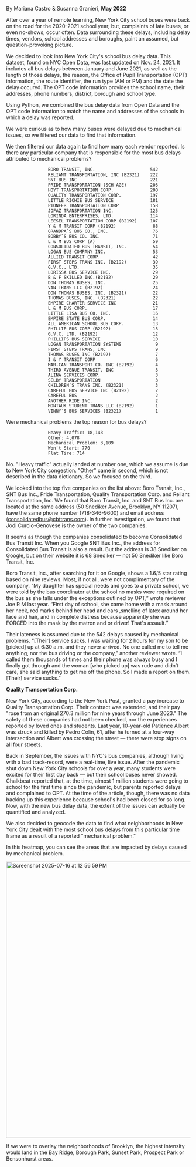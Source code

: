 By Mariana Castro & Susanna Granieri, **May 2022**

After over a year of remote learning, New York City school buses were back on the road for the 2020-2021 school year, but, complaints of late buses, or even no-shows, occur often. Data surrounding these delays, including delay times, vendors, school addresses and boroughs, paint an assumed, but question-provoking picture.

We decided to look into New York City's school bus delay data. This dataset, found on NYC Open Data, was last updated on Nov. 24, 2021. It includes all bus delays between January and June 2021, as well as the length of those delays, the reason, the Office of Pupil Transportation (OPT) information, the route identifier, the run type (AM or PM) and the date the delay occured. The OPT code information provides the school name, their addresses, phone numbers, district, borough and school type.

Using Python, we combined the bus delay data from Open Data and the OPT code information to match the name and addresses of the schools in which a delay was reported.

We were curious as to how many buses were delayed due to mechanical issues, so we filtered our data to find that information.

We then filtered our data again to find how many each vendor reported. Is there any particular company that is responsible for the most bus delays attributed to mechanical problems?

                    BORO TRANSIT, INC.                     542
                    RELIANT TRANSPORTATION, INC (B2321)    222
                    SNT BUS INC                            221
                    PRIDE TRANSPORTATION (SCH AGE)         203
                    HOYT TRANSPORTATION CORP.              200
                    QUALITY TRANSPORTATION CORP.           197
                    LITTLE RICHIE BUS SERVICE              181
                    PIONEER TRANSPORTATION CORP            158
                    JOFAZ TRANSPORTATION INC.              125
                    LORINDA ENTERPRISES, LTD.              114
                    LEESEL TRANSPORTATION CORP (B2192)     107
                    Y & M TRANSIT CORP (B2192)              88
                    GRANDPA`S BUS CO., INC.                 76
                    BOBBY`S BUS CO. INC.                    71
                    L & M BUS CORP (A)                      59
                    CONSOLIDATED BUS TRANSIT, INC.          54
                    LOGAN BUS COMPANY INC.                  53
                    ALLIED TRANSIT CORP.                    42
                    FIRST STEPS TRANS INC. (B2192)          39
                    G.V.C., LTD.                            35
                    LORISSA BUS SERVICE INC.                29
                    B & F SKILLED INC.(B2192)               29
                    DON THOMAS BUSES, INC.                  25
                    VAN TRANS LLC (B2192)                   24
                    DON THOMAS BUSES, INC. (B2321)          22
                    THOMAS BUSES, INC. (B2321)              22
                    EMPIRE CHARTER SERVICE INC              21
                    L & M BUS CORP.                         17
                    LITTLE LISA BUS CO. INC.                16
                    EMPIRE STATE BUS CORP.                  14
                    ALL AMERICAN SCHOOL BUS CORP.           13
                    PHILLIP BUS CORP (B2192)                13
                    G.V.C. LTD. (B2192)                     12
                    PHILLIPS BUS SERVICE                    10
                    LOGAN TRANSPORTATION SYSTEMS             9
                    FIRST STEPS TRANS, INC                   9
                    THOMAS BUSES INC (B2192)                 7
                    I & Y TRANSIT CORP                       6
                    MAR-CAN TRANSPORT CO. INC (B2192)        4
                    THIRD AVENUE TRANSIT, INC                3
                    ALINA SERVICES CORP.                     3
                    SELBY TRANSPORTATION                     3
                    CHILDREN`S TRANS INC. (B2321)            3
                    CAREFUL BUS SERVICE INC (B2192)          2
                    CAREFUL BUS                              2
                    ANOTHER RIDE INC.                        2
                    MONTAUK STUDENT TRANS LLC (B2192)        1
                    VINNY`S BUS SERVICES (B2321)             1

Were mechanical problems the top reason for bus delays?

                    Heavy Traffic: 18,143
                    Other: 4,078
                    Mechanical Problem: 3,109
                    Won`t Start: 770
                    Flat Tire: 714

No. "Heavy traffic" actually landed at number one, which we assume is due to New York City congestion. "Other" came in second, which is not described in the data dictionary. So we focused on the third.


We looked into the top five companies on the list above: Boro Transit, Inc., SNT Bus Inc., Pride Transportation, Quality Transportation Corp. and Reliant Transportation, Inc.
We found that Boro Transit, Inc. and SNT Bus Inc. are located at the same address (50 Snediker Avenue, Brooklyn, NY 11207), have the same phone number (718-346-9600) and email address (consolidatedbus@cbttrans.com). In further investigation, we found that Jodi Curcio-Genovese is the owner of the two companies.

It seems as though the companies consolidated to become Consolidated Bus Transit Inc. When you Google SNT Bus Inc., the address for Consolidated Bus Transit is also a result. But the address is 38 Snediker on Google, but on their website it is 68 Snediker — not 50 Snediker like Boro Transit, Inc.

Boro Transit, Inc., after searching for it on Google, shows a 1.6/5 star rating based on nine reviews. Most, if not all, were not complimentary of the company.
  “My daughter has special needs and goes to a private school, we were told by the bus coordinator at the school no masks were required on the bus as she falls under the exceptions outlined by OPT,” wrote reviewer Joe R M last year. “First day of school, she came home with a mask around her neck, red marks behind her head and ears ,smelling of latex around her face and hair, and in complete distress because apparently she was FORCED into the mask by the matron and or driver! That's assault.”

Their lateness is assumed due to the 542 delays caused by mechanical problems.
  “[Their] service sucks. I was waiting for 2 hours for my son to be [picked] up at 6:30 a.m. and they never arrived. No one called me to tell me anything, nor the bus driving or the company,” another reviewer wrote. “I called them thousands of times and their phone was always busy and I finally got through and the woman [who picked up] was rude and didn’t care, she said anything to get me off the phone. So I made a report on them. [Their] service sucks.”


**Quality Transportation Corp.**

New York City, according to the New York Post, granted a pay increase to Quality Transportation Corp. Their contract was extended, and their pay "rose from an original 
270.3 million for nine years through June 2023." The safety of these companies had not been checked, nor the experiences reported by loved ones and students. Last year, 10-year-old Patience Albert was struck and killed by Pedro Colin, 61, after he turned at a four-way intersection and Albert was crossing the street — there were stop signs on all four streets.

Back in September, the issues with NYC's bus companies, although living with a bad track-record, were a real-time, live issue. After the pandemic shut down New York City schools for over a year, many students were excited for their first day back — but their school buses never showed. Chalkbeat reported that, at the time, almost 1 million students were going to school for the first time since the pandemic, but parents reported delays and complained to OPT. At the time of the article, though, there was no data backing up this experience because school's had been closed for so long. Now, with the new bus delay data, the extent of the issues can actually be quantified and analyzed.

We also decided to geocode the data to find what neighborhoods in New York City dealt with the most school bus delays from this particular time frame as a result of a reported "mechanical problem." 

In this heatmap, you can see the areas that are impacted by delays caused by mechanical problem.

<img width="837" height="753" alt="Screenshot 2025-07-16 at 12 56 59 PM" src="https://github.com/user-attachments/assets/92c14ff2-7926-4747-b151-362169c4e7e1" />

If we were to overlay the neighborhoods of Brooklyn, the highest intensity would land in the Bay Ridge, Borough Park, Sunset Park, Prospect Park or Bensonhurst areas.

